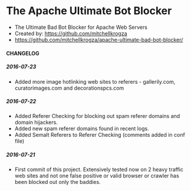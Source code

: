 # The Apache Ultimate Bot Blocker
- The Ultimate Bad Bot Blocker for Apache Web Servers
- Created by: https://github.com/mitchellkrogza
- https://github.com/mitchellkrogza/apache-ultimate-bad-bot-blocker/

#### CHANGELOG

##### 2016-07-23
- Added more image hotlinking web sites to referers - gallerily.com, curatorimages.com
and decorationspcs.com

##### 2016-07-22
- Added Referer Checking for blocking out spam referer domains and domain hijackers.
- Added new spam referer domains found in recent logs.
- Added Semalt Referers to Referer Checking (comments added in conf file)

##### 2016-07-21
- First commit of this project. Extensively tested now on 2 heavy traffic web sites and
not one false positive or valid browser or crawler has been blocked out only the baddies.